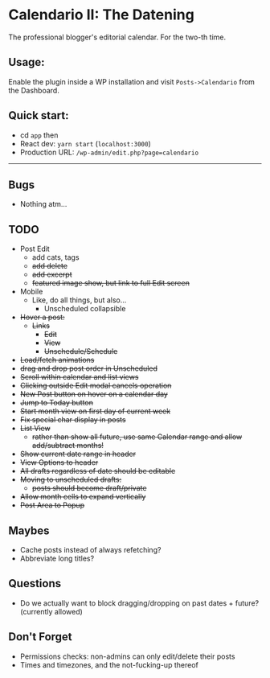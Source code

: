 # Calendario II: The Datening

The professional blogger's editorial calendar. For the two-th time.

## Usage:

Enable the plugin inside a WP installation and visit `Posts->Calendario` from the Dashboard.

## Quick start:

-   cd `app`
    then
-   React dev: `yarn start` (`localhost:3000`)
-   Production URL: `/wp-admin/edit.php?page=calendario`

---

## Bugs

-   Nothing atm...

## TODO

-   Post Edit
    -   add cats, tags
    -   ~~add delete~~
    -   ~~add excerpt~~
    -   ~~featured image show, but link to full Edit screen~~
-   Mobile
    -   Like, do all things, but also...
        -   Unscheduled collapsible
-   ~~Hover a post:~~
    -   ~~Links~~
        -   ~~Edit~~
        -   ~~View~~
        -   ~~Unschedule/Schedule~~
-   ~~Load/fetch animations~~
-   ~~drag and drop post order in Unscheduled~~
-   ~~Scroll within calendar and list views~~
-   ~~Clicking outside Edit modal cancels operation~~
-   ~~New Post button on hover on a calendar day~~
-   ~~Jump to Today button~~
-   ~~Start month view on first day of current week~~
-   ~~Fix special char display in posts~~
-   ~~List View~~
    -   ~~rather than show all future, use same Calendar range and allow add/subtract months!~~
-   ~~Show current date range in header~~
-   ~~View Options to header~~
-   ~~All drafts regardless of date should be editable~~
-   ~~Moving to unscheduled drafts:~~
    -   ~~posts should become draft/private~~
-   ~~Allow month cells to expand vertically~~
-   ~~Post Area to Popup~~

## Maybes

-   Cache posts instead of always refetching?
-   Abbreviate long titles?

## Questions

-   Do we actually want to block dragging/dropping on past dates + future? (currently allowed)

## Don't Forget

-   Permissions checks: non-admins can only edit/delete their posts
-   Times and timezones, and the not-fucking-up thereof
